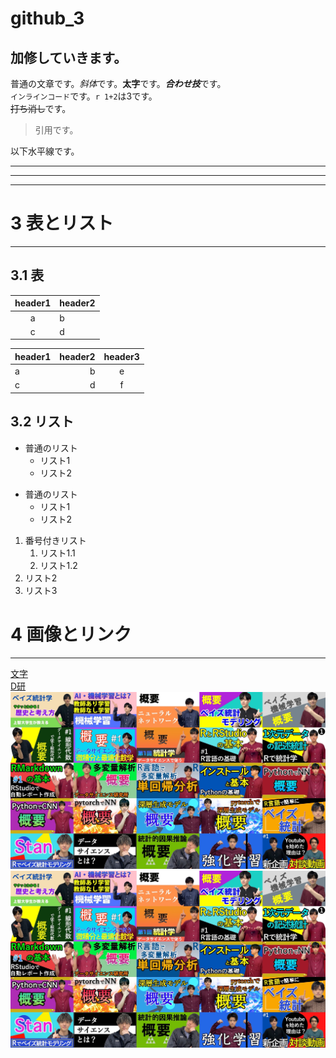 # github_3

## 加修していきます。

普通の文章です。*斜体*です。**太字**です。***合わせ技***です。  
`インラインコード`です。`r 1+2`は3です。  
~~打ち消し~~です。  

> 引用です。


以下水平線です。

---

***

___

  
  
# 3 表とリスト
***

## 3.1 表
|header1|header2|
|:-:|-|
|a|b|
|c|d|

|header1|header2|header3|
|:-|-:|:-:|
|a|b|e|
|c|d|f|

## 3.2 リスト  
  
* 普通のリスト
  * リスト1
  * リスト2
  
- 普通のリスト
  - リスト1
  - リスト2
  
1. 番号付きリスト
    1. リスト1.1
    1. リスト1.2
1. リスト2
1. リスト3
# 4 画像とリンク
***
[文字](urlや画像)  
[D研](https://tatsukioike.com/)  
![image](image/sample.jpg)  
[![image](image/sample.jpg)](https://www.youtube.com/channel/UCFDyXEywtNhdtwqC3GAkYuA)